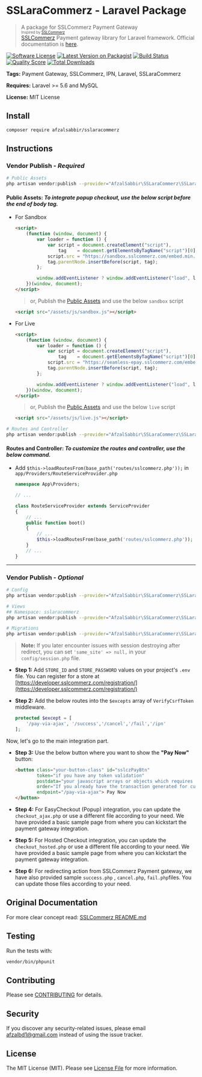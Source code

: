# SSLaraCommerz - Laravel Package

> A package for SSLCommerz Payment Gateway \
<sub><sup>Inspired by [SSLCommerz](https://github.com/sslcommerz/SSLCommerz-Laravel)</sup></sub> \
[SSLCommerz](https://www.sslcommerz.com) Payment gateway library for Laravel framework. Official documentation is [here](https://developer.sslcommerz.com/docs.html).

[![Software License](https://img.shields.io/badge/license-MIT-brightgreen.svg?style=flat-square)](LICENSE.md)
[![Latest Version on Packagist](https://img.shields.io/packagist/v/afzalsabbir/sslaracommerz.svg?style=flat-square)](https://packagist.org/packages/afzalsabbir/sslaracommerz)
[![Build Status](https://img.shields.io/travis/afzalsabbir/sslaracommerz/master.svg?style=flat-square)](https://travis-ci.org/afzalsabbir/sslaracommerz)
[![Quality Score](https://img.shields.io/scrutinizer/g/afzalsabbir/sslaracommerz.svg?style=flat-square)](https://scrutinizer-ci.com/g/afzalsabbir/sslaracommerz)
[![Total Downloads](https://img.shields.io/packagist/dt/afzalsabbir/sslaracommerz.svg?style=flat-square)](https://packagist.org/packages/afzalsabbir/sslaracommerz)

__Tags:__ Payment Gateway, SSLCommerz, IPN, Laravel, SSLaraCommerz

__Requires:__  Laravel >= 5.6 and MySQL

__License:__ MIT License

## Install

```bash
composer require afzalsabbir/sslaracommerz
```

## Instructions

### Vendor Publish - _Required_

<span id="public-assets">

```bash
# Public Assets
php artisan vendor:publish --provider="AfzalSabbir\SSLaraCommerz\SSLaraCommerzServiceProvider" --tag="public-assets"
```

</span>

#### **Public Assets**: _To integrate popup checkout, use the below script before the end of body tag._

- For Sandbox

    ```html
    <script>
        (function (window, document) {
            var loader = function () {
                var script = document.createElement("script"),
                    tag    = document.getElementsByTagName("script")[0];
                script.src = "https://sandbox.sslcommerz.com/embed.min.js?" + Math.random().toString(36).substring(7);
                tag.parentNode.insertBefore(script, tag);
            };
    
            window.addEventListener ? window.addEventListener("load", loader, false) : window.attachEvent("onload", loader);
        })(window, document);
    </script>
    ```

  > or, Publish the [Public Assets](#public-assets) and use the below `sandbox` script

    ```html
    <script src="/assets/js/sandbox.js"></script>
    ```

- For Live

    ```html
    <script>
        (function (window, document) {
            var loader = function () {
                var script = document.createElement("script"),
                    tag    = document.getElementsByTagName("script")[0];
                script.src = "https://seamless-epay.sslcommerz.com/embed.min.js?" + Math.random().toString(36).substring(7);
                tag.parentNode.insertBefore(script, tag);
            };
    
            window.addEventListener ? window.addEventListener("load", loader, false) : window.attachEvent("onload", loader);
        })(window, document);
    </script>
    ```

  > or, Publish the [Public Assets](#public-assets) and use the below `live` script

    ```html
    <script src="/assets/js/live.js"></script>
    ``` 

<span id="routes-controller">

```bash
# Routes and Controller
php artisan vendor:publish --provider="AfzalSabbir\SSLaraCommerz\SSLaraCommerzServiceProvider" --tag="routes-controller"
```

</span>

#### **Routes and Controller**: _To customize the routes and controller, use the below command._
- Add `$this->loadRoutesFrom(base_path('routes/sslcommerz.php'));` in `app/Providers/RouteServiceProvider.php`
    ```php
    namespace App\Providers;
    
    // ...
    
    class RouteServiceProvider extends ServiceProvider
    {
        // ...
        public function boot()
        {
            // ...
            $this->loadRoutesFrom(base_path('routes/sslcommerz.php'));
        }
        // ...
    }
    ```
  
---

### Vendor Publish - _Optional_

<span id="config-views-migrations">

```bash
# Config
php artisan vendor:publish --provider="AfzalSabbir\SSLaraCommerz\SSLaraCommerzServiceProvider" --tag="config"

# Views
## Namespace: sslaracommerz
php artisan vendor:publish --provider="AfzalSabbir\SSLaraCommerz\SSLaraCommerzServiceProvider" --tag="views"

# Migrations
php artisan vendor:publish --provider="AfzalSabbir\SSLaraCommerz\SSLaraCommerzServiceProvider" --tag="migrations"
```
</span>

> __Note:__ If you later encounter issues with session destroying after redirect, you can
  set ```'same_site' => null,``` in your `config/session.php` file.


* __Step 1:__ Add `STORE_ID` and `STORE_PASSWORD` values on your project's `.env` file. You can register for a store
  at [https://developer.sslcommerz.com/registration/](https://developer.sslcommerz.com/registration/)

* __Step 2:__ Add the below routes into the `$excepts` array of `VerifyCsrfToken` middleware.

    ```php
    protected $except = [
        '/pay-via-ajax', '/success','/cancel','/fail','/ipn'
    ];
    ```

Now, let's go to the main integration part.

* __Step 3:__ Use the below button where you want to show the **"Pay Now"** button:

    ```html
    <button class="your-button-class" id="sslczPayBtn"
            token="if you have any token validation"
            postdata="your javascript arrays or objects which requires in backend"
            order="If you already have the transaction generated for current order"
            endpoint="/pay-via-ajax"> Pay Now
    </button>
    ```
* __Step 4:__ For EasyCheckout (Popup) integration, you can update the `checkout_ajax.php` or use a different file
  according to your need. We have provided a basic sample page from where you can kickstart the payment gateway
  integration.

* __Step 5:__ For Hosted Checkout integration, you can update the `checkout_hosted.php` or use a different file
  according to your need. We have provided a basic sample page from where you can kickstart the payment gateway
  integration.

* __Step 6:__ For redirecting action from SSLCommerz Payment gateway, we have also provided sample `success.php`
  , `cancel.php`, `fail.php`files. You can update those files according to your need.

## Original Documentation

For more clear concept
read: [SSLCommerz README.md](https://github.com/sslcommerz/SSLCommerz-Laravel/blob/master/README.md)

## Testing

Run the tests with:

```bash
vendor/bin/phpunit
```

## Contributing

Please see [CONTRIBUTING](CONTRIBUTING.md) for details.

## Security

If you discover any security-related issues, please email afzalbd1@gmail.com instead of using the issue tracker.

## License

The MIT License (MIT). Please see [License File](LICENSE.md) for more information.
